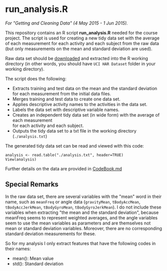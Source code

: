 # run_analysis.R
*For "Getting and Cleaning Data" (4 May 2015 - 1 Jun 2015).*

This repository contains an R script <b>run_analysis.R</b> needed for the course project. The script is used for creating a new tidy data set with the average of each measurement for each activity and each subject from the raw data (but only measurements on the mean and standard deviation are used).

Raw data set should be [downloaded](http://d396qusza40orc.cloudfront.net/getdata%2Fprojectfiles%2FUCI%20HAR%20Dataset.zip) and extracted into the R working directory (in other words, you should have `UCI HAR Dataset` folder in your working directory). 

The script does the following:
* Extracts training and test data on the mean and the standard deviation 
      for each measurement from the initial data files.
* Merges training and test data to create one data set.
* Applies descriptive activity names to the activities in the data set.
* Labels the data set with descriptive variable names.
* Creates an independent tidy data set (in wide form) with the average of each measurement  
      for each activity and each subject.
* Outputs the tidy data set to a txt file in the working directory (`./analysis.txt`)

The generated tidy data set can be read and viewed with this code:
```{r}
analysis <- read.table("./analysis.txt", header=TRUE)
View(analysis)
```
Further details on the data are provided in [CodeBook.md](CodeBook.md)

## Special Remarks
In the raw data set, there are several variables with the "mean" word in their name, such as `meanFreq` or angle data (`gravityMean`, `tBodyAccMean`, `tBodyAccJerkMean`, `tBodyGyroMean`, `tBodyGyroJerkMean`).
I do not include these variables when extracting "the mean and the standard deviation", because meanFreq seems to represent weighted averages, and the angle variables seem to use the mean variables as parameters and are themselves not mean or standard deviation variables. Moreover, there are no corresponding standard deviation measurements for these.

So for my analysis I only extract features that have the following codes in their names:
* mean(): Mean value
* std(): Standard deviation
